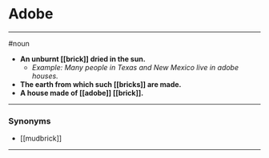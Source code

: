 # Adobe
---
#noun
- **An unburnt [[brick]] dried in the sun.**
	- _Example: Many people in Texas and New Mexico live in adobe houses._
- **The earth from which such [[bricks]] are made.**
- **A house made of [[adobe]] [[brick]].**
---
### Synonyms
- [[mudbrick]]
---

